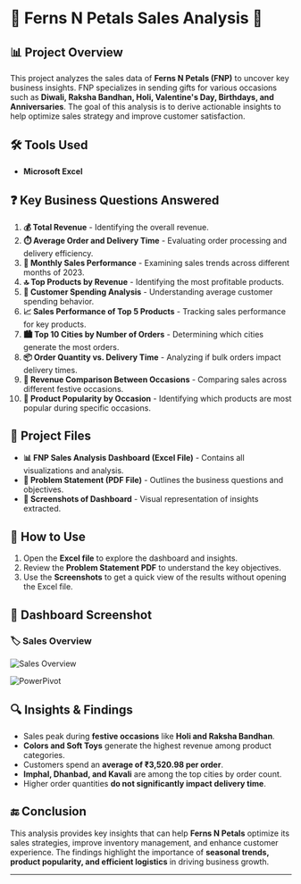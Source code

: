 # 🌸 Ferns N Petals Sales Analysis 🌸

## 📊 Project Overview
This project analyzes the sales data of **Ferns N Petals (FNP)** to uncover key business insights. FNP specializes in sending gifts for various occasions such as **Diwali, Raksha Bandhan, Holi, Valentine's Day, Birthdays, and Anniversaries**. The goal of this analysis is to derive actionable insights to help optimize sales strategy and improve customer satisfaction.

## 🛠️ Tools Used
- **Microsoft Excel**

## ❓ Key Business Questions Answered
1. **💰 Total Revenue** - Identifying the overall revenue.
2. **⏱️ Average Order and Delivery Time** - Evaluating order processing and delivery efficiency.
3. **📅 Monthly Sales Performance** - Examining sales trends across different months of 2023.
4. **🔝 Top Products by Revenue** - Identifying the most profitable products.
5. **🛒 Customer Spending Analysis** - Understanding average customer spending behavior.
6. **📈 Sales Performance of Top 5 Products** - Tracking sales performance for key products.
7. **🏙️ Top 10 Cities by Number of Orders** - Determining which cities generate the most orders.
8. **📦 Order Quantity vs. Delivery Time** - Analyzing if bulk orders impact delivery times.
9. **🎉 Revenue Comparison Between Occasions** - Comparing sales across different festive occasions.
10. **🎁 Product Popularity by Occasion** - Identifying which products are most popular during specific occasions.

## 📁 Project Files
- **📊 FNP Sales Analysis Dashboard (Excel File)** - Contains all visualizations and analysis.
- **📝 Problem Statement (PDF File)** - Outlines the business questions and objectives.
- **📸 Screenshots of Dashboard** - Visual representation of insights extracted.

## 📂 How to Use
1. Open the **Excel file** to explore the dashboard and insights.
2. Review the **Problem Statement PDF** to understand the key objectives.
3. Use the **Screenshots** to get a quick view of the results without opening the Excel file.

## 📸 Dashboard Screenshot
### 🏷️ Sales Overview  
![Sales Overview](Analysis/Dashboard.png)

![PowerPivot](Analysis/insights.png)


## 🔍 Insights & Findings
- Sales peak during **festive occasions** like **Holi and Raksha Bandhan**.
- **Colors and Soft Toys** generate the highest revenue among product categories.
- Customers spend an **average of ₹3,520.98 per order**.
- **Imphal, Dhanbad, and Kavali** are among the top cities by order count.
- Higher order quantities **do not significantly impact delivery time**.

## 🔚 Conclusion
This analysis provides key insights that can help **Ferns N Petals** optimize its sales strategies, improve inventory management, and enhance customer experience. The findings highlight the importance of **seasonal trends, product popularity, and efficient logistics** in driving business growth.

---



